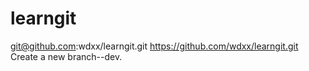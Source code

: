 # learngit
git@github.com:wdxx/learngit.git
https://github.com/wdxx/learngit.git
Create a new branch--dev.